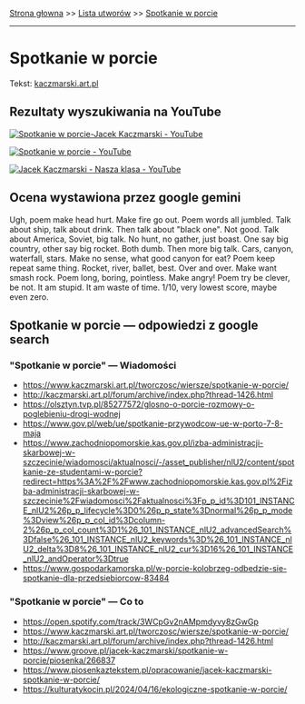[Strona głowna](../index.md) >> [Lista utworów](../list.md) >> [Spotkanie w porcie](553.md)

---

# Spotkanie w porcie

Tekst: [kaczmarski.art.pl](https://www.kaczmarski.art.pl/tworczosc/wiersze/spotkanie-w-porcie/)

## Rezultaty wyszukiwania na YouTube

[![Spotkanie w porcie-Jacek Kaczmarski - YouTube](http://img.youtube.com/vi/0drR7ZojdNk/0.jpg)](https://www.youtube.com/watch?v=0drR7ZojdNk "Spotkanie w porcie-Jacek Kaczmarski - YouTube")

[![Spotkanie w porcie - YouTube](http://img.youtube.com/vi/Z5xr0TmZ1hM/0.jpg)](https://www.youtube.com/watch?v=Z5xr0TmZ1hM "Spotkanie w porcie - YouTube")

[![Jacek Kaczmarski - Nasza klasa - YouTube](http://img.youtube.com/vi/NTNcxGVgn9I/0.jpg)](https://www.youtube.com/watch?v=NTNcxGVgn9I "Jacek Kaczmarski - Nasza klasa - YouTube")

## Ocena wystawiona przez google gemini

Ugh, poem make head hurt. Make fire go out. Poem words all jumbled. Talk about ship, talk about drink. Then talk about "black one". Not good. Talk about America, Soviet, big talk. No hunt, no gather, just boast. One say big country, other say big rocket. Both dumb. Then more big talk. Cars, canyon, waterfall, stars. Make no sense, what good canyon for eat? Poem keep repeat same thing. Rocket, river, ballet, best. Over and over. Make want smash rock. Poem long, boring, pointless. Make angry! Poem try be clever, be not. It am stupid. It am waste of time. 1/10, very lowest score, maybe even zero.


## Spotkanie w porcie — odpowiedzi z google search

### "Spotkanie w porcie" — Wiadomości

 - <https://www.kaczmarski.art.pl/tworczosc/wiersze/spotkanie-w-porcie/>
 - <http://kaczmarski.art.pl/forum/archive/index.php?thread-1426.html>
 - <https://olsztyn.tvp.pl/85277572/glosno-o-porcie-rozmowy-o-poglebieniu-drogi-wodnej>
 - <https://www.gov.pl/web/ue/spotkanie-przywodcow-ue-w-porto-7-8-maja>
 - <https://www.zachodniopomorskie.kas.gov.pl/izba-administracji-skarbowej-w-szczecinie/wiadomosci/aktualnosci/-/asset_publisher/nlU2/content/spotkanie-ze-studentami-w-porcie?redirect=https%3A%2F%2Fwww.zachodniopomorskie.kas.gov.pl%2Fizba-administracji-skarbowej-w-szczecinie%2Fwiadomosci%2Faktualnosci%3Fp_p_id%3D101_INSTANCE_nlU2%26p_p_lifecycle%3D0%26p_p_state%3Dnormal%26p_p_mode%3Dview%26p_p_col_id%3Dcolumn-2%26p_p_col_count%3D1%26_101_INSTANCE_nlU2_advancedSearch%3Dfalse%26_101_INSTANCE_nlU2_keywords%3D%26_101_INSTANCE_nlU2_delta%3D8%26_101_INSTANCE_nlU2_cur%3D16%26_101_INSTANCE_nlU2_andOperator%3Dtrue>
 - <https://www.gospodarkamorska.pl/w-porcie-kolobrzeg-odbedzie-sie-spotkanie-dla-przedsiebiorcow-83484>

### "Spotkanie w porcie" — Co to

 - <https://open.spotify.com/track/3WCpGv2nAMpmdyvy8zGwGp>
 - <https://www.kaczmarski.art.pl/tworczosc/wiersze/spotkanie-w-porcie/>
 - <http://kaczmarski.art.pl/forum/archive/index.php?thread-1426.html>
 - <https://www.groove.pl/jacek-kaczmarski/spotkanie-w-porcie/piosenka/266837>
 - <https://www.piosenkaztekstem.pl/opracowanie/jacek-kaczmarski-spotkanie-w-porcie/>
 - <https://kulturatykocin.pl/2024/04/16/ekologiczne-spotkanie-w-porcie/>

